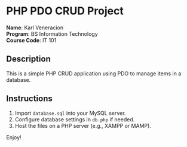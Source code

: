 # PHP PDO CRUD Project

**Name**: Karl Veneracion  
**Program**: BS Information Technology  
**Course Code**: IT 101

## Description
This is a simple PHP CRUD application using PDO to manage items in a database.

## Instructions
1. Import `database.sql` into your MySQL server.
2. Configure database settings in `db.php` if needed.
3. Host the files on a PHP server (e.g., XAMPP or MAMP).

Enjoy!
